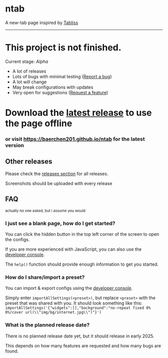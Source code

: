 # ntab

A new-tab page inspired by [Tabliss](https://github.com/joelshepherd/tabliss/)

<hr>

# This project is not finished.

Current stage: _Alpha_

- A lot of releases
- Lots of bugs with minimal testing ([Report a bug](https://github.com/baerchen201/ntab/issues/new/choose))
- A lot will change
- May break configurations with updates
- Very open for suggestions ([Request a feature](https://github.com/baerchen201/ntab/issues/new/choose))

# Download the [latest release](https://github.com/baerchen201/ntab/releases/latest) to use the page offline

### or visit https://baerchen201.github.io/ntab for the latest version

## Other releases

Please check the [releases section](https://github.com/baerchen201/ntab/releases) for all releases.

Screenshots should be uploaded with every release

## FAQ

<sup>actually no one asked, but i assume you would</sup>

### I just see a blank page, how do I get started?

You can click the hidden button in the top left corner of the screen to open the configs.

If you are more experienced with JavaScript, you can also use the [developer console](https://developer.mozilla.org/en-US/docs/Learn/Common_questions/Tools_and_setup/What_are_browser_developer_tools#the_javascript_console).

The `help()` function should provide enough information to get you started.

### How do I share/import a preset?

You can import & export configs using the [developer console](https://developer.mozilla.org/en-US/docs/Learn/Common_questions/Tools_and_setup/What_are_browser_developer_tools#the_javascript_console).

Simply enter `importAllSettings(<preset>)`, but replace `<preset>` with the preset that was shared with you.
It should look something like this: `importAllSettings('{"widgets":[],"background":"no-repeat fixed 0% 0%/cover url(\\"img/bg/internet.jpg\\")"}')`

### What is the planned release date?

There is no planned release date yet, but it should release in early 2025.

This depends on how many features are requested and how many bugs are found.

